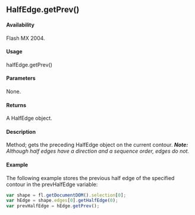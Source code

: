## HalfEdge.getPrev()

#### Availability

Flash MX 2004.

#### Usage

halfEdge.getPrev()

#### Parameters

None.

#### Returns

A HalfEdge object.

#### Description

Method; gets the preceding HalfEdge object on the current contour.
***Note:** Although half edges have a direction and a sequence order, edges do not.*

#### Example

The following example stores the previous half edge of the specified contour in the prevHalfEdge variable:

```javascript
var shape = fl.getDocumentDOM().selection[0];
var hEdge = shape.edges[0].getHalfEdge(0);
var prevHalfEdge = hEdge.getPrev();
```
